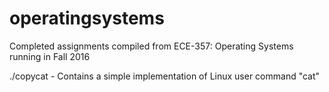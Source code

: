 # operatingsystems
Completed assignments compiled from ECE-357: Operating Systems running in Fall 2016

./copycat - Contains a simple implementation of Linux user command "cat"